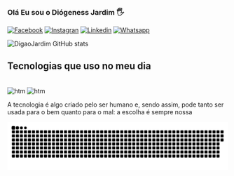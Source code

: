 
### Olá Eu sou o Diógeness Jardim 🖐️


[![Facebook](https://img.shields.io/badge/Facebook-1877F2?style=for-the-badge&logo=facebook&logoColor=white)](https://www.facebook.com/profile.php?id=100009747976905)
[![Instagran](https://img.shields.io/badge/Instagram-E4405F?style=for-the-badge&logo=instagram&logoColor=white)](https://instagram.com/digao_jardim)
[![Linkedin](https://img.shields.io/badge/LinkedIn-0077B5?style=for-the-badge&logo=linkedin&logoColor=white)](https://www.linkedin.com/in/di%C3%B3genes-jardim-964609225/)
[![Whatsapp](https://img.shields.io/badge/WhatsApp-25D366?style=for-the-badge&logo=whatsapp&logoColor=white)](https://wa.me/5511974833364)


![DigaoJardim GitHub stats](https://github-readme-stats.vercel.app/api?username=DigaoJardim&show_icons=true&theme=merko)


## Tecnologias que uso no meu dia 

<div style="display: inline_block"><br/>
   <img align="center"  alt="htm" src="https://img.shields.io/badge/HTML-239120?style=for-the-badge&logo=html5&logoColor=white" />
    <img align="center"  alt="htm" src="https://img.shields.io/badge/Java-ED8B00?style=for-the-badge&logo=java&logoColor=white"></a>

 

 </div>

A tecnologia é algo criado pelo ser humano e, sendo assim, pode tanto ser usada para o bem quanto para o mal: a escolha é sempre nossa


 ![Snake animation](https://github.com/DigaoJardim/DigaoJardim/blob/output/github-contribution-grid-snake.svg)
